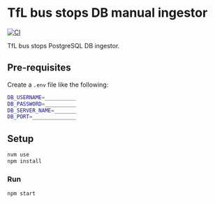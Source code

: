 # TfL bus stops DB manual ingestor

[![CI](https://github.com/horothesun/TfLBusStopsDBManualIngestor/actions/workflows/ci-linux.yml/badge.svg)](https://github.com/horothesun/TfLBusStopsDBManualIngestor/actions/workflows/ci-linux.yml)

TfL bus stops PostgreSQL DB ingestor.

## Pre-requisites

Create a `.env` file like the following:

```bash
DB_USERNAME=__________
DB_PASSWORD=__________
DB_SERVER_NAME=_______
DB_PORT=______________
```

## Setup

```bash
nvm use
npm install
```

### Run

```bash
npm start
```
